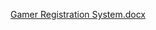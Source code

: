 [Gamer Registration System.docx](https://github.com/user-attachments/files/21596921/Gamer.Registration.System.docx)
